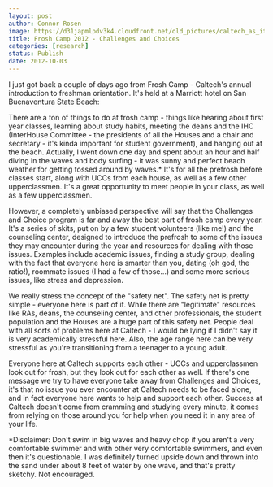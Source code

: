 ```yaml
---
layout: post
author: Connor Rosen
image: https://d31japmlpdv3k4.cloudfront.net/old_pictures/caltech_as_it_happens/6a0105349b8251970b017ee3d7dd73970d.png
title: Frosh Camp 2012 - Challenges and Choices 
categories: [research]
status: Publish
date: 2012-10-03
---
```



I just got back a couple of days ago from Frosh Camp - Caltech's annual introduction to freshman orientation. It's held at a Marriott hotel on San Buenaventura State Beach:

There are a ton of things to do at frosh camp - things like hearing about first year classes, learning about study habits, meeting the deans and the IHC (InterHouse Committee - the presidents of all the Houses and a chair and secretary - it's kinda important for student government), and hanging out at the beach. Actually, I went down one day and spent about an hour and half diving in the waves and body surfing - it was sunny and perfect beach weather for getting tossed around by waves.* It's for all the prefrosh before classes start, along with UCCs from each house, as well as a few other upperclassmen. It's a great opportunity to meet people in your class, as well as a few upperclassmen.

However, a completely unbiased perspective will say that the Challenges and Choice program is far and away the best part of frosh camp every year. It's a series of skits, put on by a few student volunteers (like me!) and the counseling center, designed to introduce the prefrosh to some of the issues they may encounter during the year and resources for dealing with those issues. Examples include academic issues, finding a study group, dealing with the fact that everyone here is smarter than you, dating (oh god, the ratio!), roommate issues (I had a few of those...) and some more serious issues, like stress and depression.

We really stress the concept of the "safety net". The safety net is pretty simple - everyone here is part of it. While there are "legitimate" resources like RAs, deans, the counseling center, and other professionals, the student population and the Houses are a huge part of this safety net. People deal with all sorts of problems here at Caltech - I would be lying if I didn't say it is very academically stressful here. Also, the age range here can be very stressful as you're transitioning from a teenager to a young adult.

Everyone here at Caltech supports each other - UCCs and upperclassmen look out for frosh, but they look out for each other as well. If there's one message we try to have everyone take away from Challenges and Choices, it's that no issue you ever encounter at Caltech needs to be faced alone, and in fact everyone here wants to help and support each other. Success at Caltech doesn't come from cramming and studying every minute, it comes from relying on those around you for help when you need it in any area of your life.

*Disclaimer: Don't swim in big waves and heavy chop if you aren't a very comfortable swimmer and with other very comfortable swimmers, and even then it's questionable. I was definitely turned upside down and thrown into the sand under about 8 feet of water by one wave, and that's pretty sketchy. Not encouraged.

